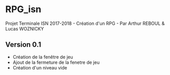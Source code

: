 # RPG_isn
Projet Terminale ISN 2017-2018 - Création d'un RPG - Par Arthur REBOUL & Lucas WOZNICKY
## Version 0.1
- Création de la fenêtre de jeu
- Ajout de la fermeture de la fenetre de jeu
- Création d'un niveau vide

